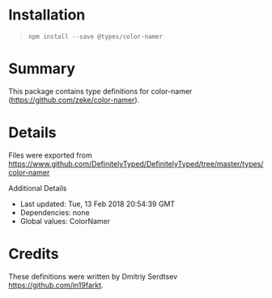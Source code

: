 # Installation
> `npm install --save @types/color-namer`

# Summary
This package contains type definitions for color-namer (https://github.com/zeke/color-namer).

# Details
Files were exported from https://www.github.com/DefinitelyTyped/DefinitelyTyped/tree/master/types/color-namer

Additional Details
 * Last updated: Tue, 13 Feb 2018 20:54:39 GMT
 * Dependencies: none
 * Global values: ColorNamer

# Credits
These definitions were written by Dmitriy Serdtsev <https://github.com/in19farkt>.
